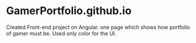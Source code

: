 # GamerPortfolio.github.io
Created Front-end project on Angular.
one page which shows how portfolio of gamer must be.
Used only color for the UI.

